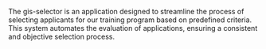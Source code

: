 The gis-selector is an application designed to streamline the process of selecting applicants for our training program based on predefined criteria. 
This system automates the evaluation of applications, ensuring a consistent and objective selection process.
